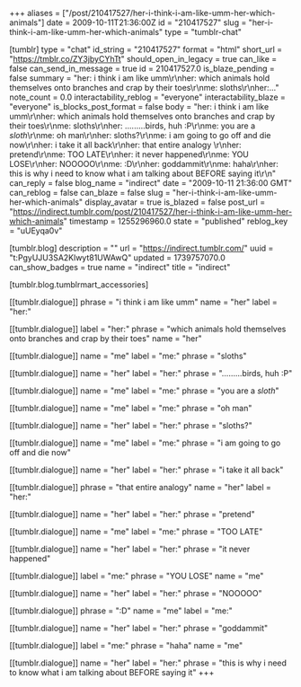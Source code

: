 +++
aliases = ["/post/210417527/her-i-think-i-am-like-umm-her-which-animals"]
date = 2009-10-11T21:36:00Z
id = "210417527"
slug = "her-i-think-i-am-like-umm-her-which-animals"
type = "tumblr-chat"

[tumblr]
type = "chat"
id_string = "210417527"
format = "html"
short_url = "https://tmblr.co/ZY3jbyCYhTt"
should_open_in_legacy = true
can_like = false
can_send_in_message = true
id = 210417527.0
is_blaze_pending = false
summary = "her: i think i am like umm\r\nher: which animals hold themselves onto branches and crap by their toes\r\nme: sloths\r\nher:..."
note_count = 0.0
interactability_reblog = "everyone"
interactability_blaze = "everyone"
is_blocks_post_format = false
body = "her: i think i am like umm\r\nher: which animals hold themselves onto branches and crap by their toes\r\nme: sloths\r\nher: .........birds, huh :P\r\nme: you are a _sloth_\r\nme: oh man\r\nher: sloths?\r\nme: i am going to go off and die now\r\nher: i take it all back\r\nher: that entire analogy \r\nher: pretend\r\nme: TOO LATE\r\nher: it never happened\r\nme: YOU LOSE\r\nher: NOOOOO\r\nme: :D\r\nher: goddammit\r\nme: haha\r\nher: this is why i need to know what i am talking about BEFORE saying it\r\n"
can_reply = false
blog_name = "indirect"
date = "2009-10-11 21:36:00 GMT"
can_reblog = false
can_blaze = false
slug = "her-i-think-i-am-like-umm-her-which-animals"
display_avatar = true
is_blazed = false
post_url = "https://indirect.tumblr.com/post/210417527/her-i-think-i-am-like-umm-her-which-animals"
timestamp = 1255296960.0
state = "published"
reblog_key = "uUEyqa0v"

[tumblr.blog]
description = ""
url = "https://indirect.tumblr.com/"
uuid = "t:PgyUJU3SA2Klwyt81UWAwQ"
updated = 1739757070.0
can_show_badges = true
name = "indirect"
title = "indirect"

[tumblr.blog.tumblrmart_accessories]

[[tumblr.dialogue]]
phrase = "i think i am like umm"
name = "her"
label = "her:"

[[tumblr.dialogue]]
label = "her:"
phrase = "which animals hold themselves onto branches and crap by their toes"
name = "her"

[[tumblr.dialogue]]
name = "me"
label = "me:"
phrase = "sloths"

[[tumblr.dialogue]]
name = "her"
label = "her:"
phrase = ".........birds, huh :P"

[[tumblr.dialogue]]
name = "me"
label = "me:"
phrase = "you are a _sloth_"

[[tumblr.dialogue]]
name = "me"
label = "me:"
phrase = "oh man"

[[tumblr.dialogue]]
name = "her"
label = "her:"
phrase = "sloths?"

[[tumblr.dialogue]]
name = "me"
label = "me:"
phrase = "i am going to go off and die now"

[[tumblr.dialogue]]
name = "her"
label = "her:"
phrase = "i take it all back"

[[tumblr.dialogue]]
phrase = "that entire analogy"
name = "her"
label = "her:"

[[tumblr.dialogue]]
name = "her"
label = "her:"
phrase = "pretend"

[[tumblr.dialogue]]
name = "me"
label = "me:"
phrase = "TOO LATE"

[[tumblr.dialogue]]
name = "her"
label = "her:"
phrase = "it never happened"

[[tumblr.dialogue]]
label = "me:"
phrase = "YOU LOSE"
name = "me"

[[tumblr.dialogue]]
name = "her"
label = "her:"
phrase = "NOOOOO"

[[tumblr.dialogue]]
phrase = ":D"
name = "me"
label = "me:"

[[tumblr.dialogue]]
name = "her"
label = "her:"
phrase = "goddammit"

[[tumblr.dialogue]]
label = "me:"
phrase = "haha"
name = "me"

[[tumblr.dialogue]]
name = "her"
label = "her:"
phrase = "this is why i need to know what i am talking about BEFORE saying it"
+++
